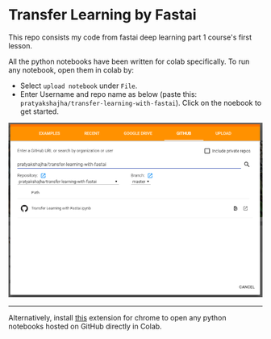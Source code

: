 # Transfer Learning by Fastai

This repo consists my code from fastai deep learning part 1 course's first lesson. 

All the python notebooks have been written for colab specifically. To run any notebook, open them in colab by:

+ Select `upload notebook` under `File`.
+ Enter Username and repo name as below (paste this: `pratyakshajha/transfer-learning-with-fastai`). Click on the noebook to get started. 

 ![upload notebook](images/oc1.png)

---
Alternatively, install [this](https://chrome.google.com/webstore/detail/open-in-colab/iogfkhleblhcpcekbiedikdehleodpjo/related) extension for chrome to open any python notebooks hosted on GitHub directly in Colab.
